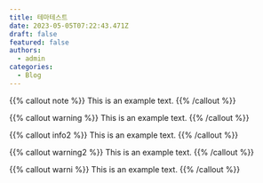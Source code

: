 ```yaml
---
title: 테마테스트
date: 2023-05-05T07:22:43.471Z
draft: false
featured: false
authors:
  - admin
categories:
  - Blog
---
```


{{% callout note %}}
This is an example text.
{{% /callout %}}

{{% callout warning %}}
This is an example text.
{{% /callout %}}

{{% callout info2 %}}
This is an example text.
{{% /callout %}}

{{% callout warning2 %}}
This is an example text.
{{% /callout %}}
  
{{% callout warni %}}
This is an example text.
{{% /callout %}}
  
